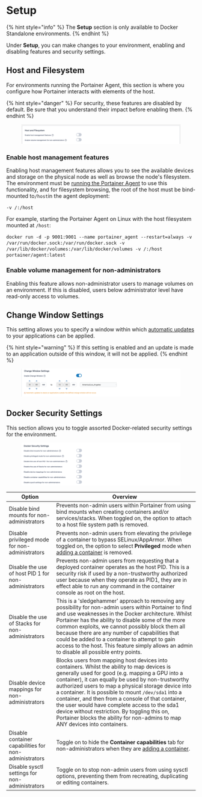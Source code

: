 # Setup

{% hint style="info" %}
The **Setup** section is only available to Docker Standalone environments.
{% endhint %}

Under **Setup**, you can make changes to your environment, enabling and disabling features and security settings.

## Host and Filesystem

For environments running the Portainer Agent, this section is where you configure how Portainer interacts with elements of the host.

{% hint style="danger" %}
For security, these features are disabled by default. Be sure that you understand their impact before enabling them.
{% endhint %}

<figure><img src="../../../.gitbook/assets/2.15-docker_hosts_features_config.png" alt=""><figcaption></figcaption></figure>

### Enable host management features

Enabling host management features allows you to see the available devices and storage on the physical node as well as browse the node's filesystem. The environment must be [running the Portainer Agent](../../../start/install/agent/docker/) to use this functionality, and for filesystem browsing, the root of the host must be bind-mounted to`/host`in the agent deployment:

```
-v /:/host
```

For example, starting the Portainer Agent on Linux with the host filesystem mounted at `/host`:

```
docker run -d -p 9001:9001 --name portainer_agent --restart=always -v /var/run/docker.sock:/var/run/docker.sock -v /var/lib/docker/volumes:/var/lib/docker/volumes -v /:/host portainer/agent:latest
```

### Enable volume management for non-administrators

Enabling this feature allows non-administrator users to manage volumes on an environment. If this is disabled, users below administrator level have read-only access to volumes.

## Change Window Settings

This setting allows you to specify a window within which [automatic updates](../stacks/add.md#automatic-updates) to your applications can be applied.

{% hint style="warning" %}
If this setting is enabled and an update is made to an application outside of this window, it will not be applied.
{% endhint %}

<figure><img src="../../../.gitbook/assets/2.15-docker_hosts_change_windows_settings.png" alt=""><figcaption></figcaption></figure>

## Docker Security Settings

This section allows you to toggle assorted Docker-related security settings for the environment.

<figure><img src="../../../.gitbook/assets/2.15-docker_hosts_security_settings.png" alt=""><figcaption></figcaption></figure>

| Option                                                | Overview                                                                                                                                                                                                                                                                                                                                                                                                                                                                                                                                                    |
| ----------------------------------------------------- | ----------------------------------------------------------------------------------------------------------------------------------------------------------------------------------------------------------------------------------------------------------------------------------------------------------------------------------------------------------------------------------------------------------------------------------------------------------------------------------------------------------------------------------------------------------- |
| Disable bind mounts for non-administrators            | Prevents non-admin users within Portainer from using bind mounts when creating containers and/or services/stacks. When toggled on, the option to attach to a host file system path is removed.                                                                                                                                                                                                                                                                                                                                                              |
| Disable privileged mode for non-administrators        | Prevents non-admin users from elevating the privilege of a container to bypass SELinux/AppArmor. When toggled on, the option to select **Privileged** mode when [adding a container](../containers/add.md) is removed.                                                                                                                                                                                                                                                                                                                                      |
| Disable the use of host PID 1 for non-administrators  | Prevents non-admin users from requesting that a deployed container operates as the host PID. This is a security risk if used by a non-trustworthy authorized user because when they operate as PID1, they are in effect able to run any command in the container console as root on the host.                                                                                                                                                                                                                                                               |
| Disable the use of Stacks for non-administrators      | This is a 'sledgehammer' approach to removing any possibility for non-admin users within Portainer to find and use weaknesses in the Docker architecture. Whilst Portainer has the ability to disable some of the more common exploits, we cannot possibly block them all because there are any number of capabilities that could be added to a container to attempt to gain access to the host. This feature simply allows an admin to disable all possible entry points.                                                                                  |
| Disable device mappings for non-administrators        | Blocks users from mapping host devices into containers. Whilst the ability to map devices is generally used for good (e.g. mapping a GPU into a container), it can equally be used by non-trustworthy authorized users to map a physical storage device into a container. It is possible to mount `/dev/sda1` into a container, and then from a console of that container, the user would have complete access to the sda1 device without restriction. By toggling this on, Portainer blocks the ability for non-admins to map ANY devices into containers. |
| Disable container capabilities for non-administrators | Toggle on to hide the **Container capabilities** tab for non-administrators when they are [adding a container](../containers/add.md).                                                                                                                                                                                                                                                                                                                                                                                                                       |
| Disable sysctl settings for non-administrators        | Toggle on to stop non-admin users from using sysctl options, preventing them from recreating, duplicating or editing containers.                                                                                                                                                                                                                                                                                                                                                                                                                            |
